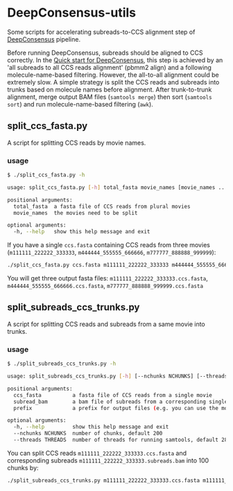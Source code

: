 # DeepConsensus-utils

Some scripts for accelerating subreads-to-CCS alignment step of [DeepConsensus](https://github.com/google/deepconsensus) pipeline.

Before running DeepConsensus, subreads should be aligned to CCS correctly. In the [Quick start for DeepConsensus](https://github.com/google/deepconsensus/blob/main/docs/quick_start.md), 
this step is achieved by an 'all subreads to all CCS reads alignment' (pbmm2 align) and a following molecule-name-based filtering. However, the all-to-all alignment could be extremely slow.
A simple strategy is split the CCS reads and subreads into trunks based on molecule names before alignment. After trunk-to-trunk alignment, merge output BAM files (`samtools merge`) then 
sort (`samtools sort`) and run molecule-name-based filtering (`awk`).

## split_ccs_fasta.py

A script for splitting CCS reads by movie names.

### usage

```Bash
$ ./split_ccs_fasta.py -h

usage: split_ccs_fasta.py [-h] total_fasta movie_names [movie_names ...]

positional arguments:
  total_fasta  a fasta file of CCS reads from plural movies
  movie_names  the movies need to be split

optional arguments:
  -h, --help   show this help message and exit
```

If you have a single `ccs.fasta` containing CCS reads from three movies (`m111111_222222_333333`, `m444444_555555_666666`, `m777777_888888_999999`):

```Bash
./split_ccs_fasta.py ccs.fasta m111111_222222_333333 m444444_555555_666666 m777777_888888_999999
```

You will get three output fasta files: `m111111_222222_333333.ccs.fasta`, `m444444_555555_666666.ccs.fasta`, `m777777_888888_999999.ccs.fasta`


## split_subreads_ccs_trunks.py

A script for splitting CCS reads and subreads from a same movie into trunks.

### usage

```Bash
$ ./split_subreads_ccs_trunks.py -h

usage: split_subreads_ccs_trunks.py [-h] [--nchunks NCHUNKS] [--threads THREADS] ccs_fasta subread_bam prefix

positional arguments:
  ccs_fasta          a fasta file of CCS reads from a single movie
  subread_bam        a bam file of subreads from a corresponding single movie
  prefix             a prefix for output files (e.g. you can use the movie name)

optional arguments:
  -h, --help         show this help message and exit
  --nchunks NCHUNKS  number of chunks, default 200
  --threads THREADS  number of threads for running samtools, default 28
```

You can split CCS reads `m111111_222222_333333.ccs.fasta` and corresponding subreads `m111111_222222_333333.subreads.bam` into 100 chunks by:

```Bash
./split_subreads_ccs_trunks.py m111111_222222_333333.ccs.fasta m111111_222222_333333.subreads.bam m111111_222222_333333 --nchunks 100
```

